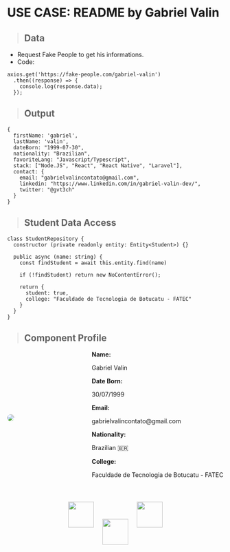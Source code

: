 # USE CASE: README by Gabriel Valin

> ## Data
* Request Fake People to get his informations.
* Code: 
```
axios.get('https://fake-people.com/gabriel-valin')
  .then((response) => {
    console.log(response.data);
  });
```
> ## Output
```
{
  firstName: 'gabriel',
  lastName: 'valin',
  dateBorn: "1999-07-30",
  nationality: "Brazilian",
  favoriteLang: "Javascript/Typescript",
  stack: ["Node.JS", "React", "React Native", "Laravel"],
  contact: {
    email: "gabrielvalincontato@gmail.com",
    linkedin: "https://www.linkedin.com/in/gabriel-valin-dev/",
    twitter: "@gvt3ch"
  }
}
```

> ## Student Data Access

```
class StudentRepository {
  constructor (private readonly entity: Entity<Student>) {}

  public async (name: string) {
    const findStudent = await this.entity.find(name)

    if (!findStudent) return new NoContentError();

    return {
      student: true,
      college: "Faculdade de Tecnologia de Botucatu - FATEC"
    }
  }
}
```

> ## Component Profile

<div align="center" style="display: flex; justify-content: space-between; align-items: center;">
  <img style="border-radius: 50%" src="https://pbs.twimg.com/profile_images/1522262022171332609/PS9NScRu_400x400.jpg">
  <div align="left">
    <strong>Name: </strong> <p>Gabriel Valin</p>
    <strong>Date Born: </strong> <p>30/07/1999</p>
    <strong>Email: </strong> <p>gabrielvalincontato@gmail.com</p>
    <strong>Nationality: </strong> <p>Brazilian 🇧🇷</p>
    <strong>College: </strong><p>Faculdade de Tecnologia de Botucatu - FATEC</p>
  </div>
</div>

<div align="center" style="display: flex; justify-content: center; align-items: center;">
  <a href="https://www.linkedin.com/in/gabriel-valin-dev/">
    <img width="60px" height="60px" src="https://cdn-icons-png.flaticon.com/512/145/145807.png">
  </a>
  <a href="https://twitter.com/gvt3ch" style="margin: 80px 20px 0 20px">
   <img width="60px" height="60px" src="https://cdn4.iconfinder.com/data/icons/social-media-icons-the-circle-set/48/twitter_circle-512.png">
  </a>
  <a href="https://gabrielvalin-dev.vercel.app">
    <img width="60px" height="60px" src="https://assets.vercel.com/image/upload/q_auto/front/favicon/vercel/180x180.png">
  </a> 
</div>
